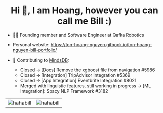 <h1 align="center">Hi 👋, I am Hoang, however you can call me Bill :) </h1>

- 🧑‍💻 Founding member and Software Engineer at Qafka Robotics

- Personal website: https://ton-hoang-nguyen.gitbook.io/ton-hoang-nguyen-bill-portfolio/

- 🎁 Contributing to [MindsDB](https://github.com/mindsdb/mindsdb):
   - Closed -> [Docs] Remove the xgboost file from navigation #5986
   - Closed -> [Integration] TripAdvisor Integration #5369
   - Closed -> [App Integration] Eventbrite Integration #8021
   - Merged with linguistic features, still working in progress -> [ML Integration]: Spacy NLP Framework #3182

<!---
HahaBill/HahaBill is a ✨ special ✨ repository because its `README.md` (this file) appears on your GitHub profile.
You can click the Preview link to take a look at your changes.
--->
<table>
  <tr>
    <td valign="top"><img align="center" src="https://github-readme-stats.vercel.app/api?username=hahabill&show_icons=true&locale=en" alt="hahabill" /></td>
    <td valign="top"><img align="center" src="https://github-readme-streak-stats.herokuapp.com/?user=hahabill&" alt="hahabill" /></td>
  </tr>
</table>
